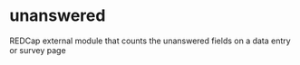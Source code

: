 # unanswered
REDCap external module that counts the unanswered fields on a data entry or survey page
